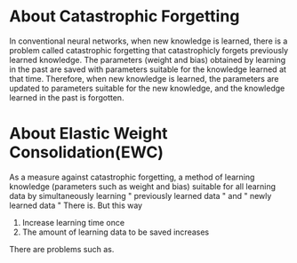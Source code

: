 # About Catastrophic Forgetting
In conventional neural networks, when new knowledge is learned, there is a problem called catastrophic forgetting that catastrophicly forgets previously learned knowledge. The parameters (weight and bias) obtained by learning in the past are saved with parameters suitable for the knowledge learned at that time. Therefore, when new knowledge is learned, the parameters are updated to parameters suitable for the new knowledge, and the knowledge learned in the past is forgotten.

# About Elastic Weight Consolidation(EWC)
As a measure against catastrophic forgetting, a method of learning knowledge (parameters such as weight and bias) suitable for all learning data by simultaneously learning " previously learned data " and " newly learned data " There is. But this way

1. Increase learning time once
2. The amount of learning data to be saved increases

There are problems such as.